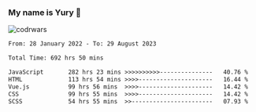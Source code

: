 ### My name is Yury 👋 
![codrwars](https://www.codewars.com/users/litury/badges/micro) 


<!--START_SECTION:waka-->

```txt
From: 28 January 2022 - To: 29 August 2023

Total Time: 692 hrs 50 mins

JavaScript       282 hrs 23 mins >>>>>>>>>>---------------   40.76 %
HTML             113 hrs 54 mins >>>>---------------------   16.44 %
Vue.js           99 hrs 56 mins  >>>>---------------------   14.42 %
CSS              99 hrs 55 mins  >>>>---------------------   14.42 %
SCSS             54 hrs 55 mins  >>-----------------------   07.93 %
```

<!--END_SECTION:waka-->

